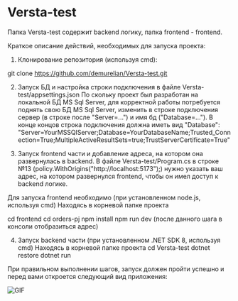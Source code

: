 # Versta-test
Папка Versta-test содержит backend логику, папка frontend - frontend.

Краткое описание действий, необходимых для запуска проекта:
1. Клонирование репозитория (используя cmd):

git clone https://github.com/demurelian/Versta-test.git

2. Запуск БД и настройка строки подключения в файле Versta-test/appsettings.json
По скольку проект был разработан на локальной БД MS Sql Server, для корректной работы потребуется поднять свою БД MS Sql Server, изменить в строке подключения сервер (в строке после "Server=...") и имя бд ("Database=...").
В конце концов строка подключения должна иметь вид "Database": "Server=YourMSSQlServer;Database=YourDatabaseName;Trusted_Connection=True;MultipleActiveResultSets=true;TrustServerCertificate=True"

3. Запуск frontend части и добавление адреса, на котором она развернулась в backend.
В файле Versta-test/Program.cs в строке №13 (policy.WithOrigins("http://localhost:5173");) нужно указать ваш адрес, на котором развернулся frontend, чтобы он имел доступ к backend логике.

Для запуска frontend необходимо (при установленном node.js, используя cmd)
Находясь в корневой папке проекта

cd frontend
cd orders-pj
npm install
npm run dev (после данного шага в консоли отобразиться адрес)

4. Запуск backend части (при установленном .NET SDK 8, используя cmd)
Находясь в корневой папке проекта
cd Versta-test
dotnet restore
dotnet run

При правильном выполнении шагов, запуск должен пройти успешно и перед вами откроется следующий вид приложения:

![GIF](https://media.giphy.com/media/v1.Y2lkPTc5MGI3NjExd2d6anByMHJlcTQxZHN5ZWU4bGpodXF5b29zMmpsbThwMWQyMmM4ZSZlcD12MV9pbnRlcm5hbF9naWZfYnlfaWQmY3Q9Zw/FWjAhJwR5ffffkiCsp/giphy.gif)
